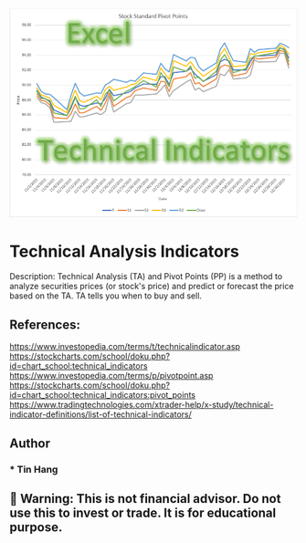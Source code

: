 <img src="Title.PNG">

# Technical Analysis Indicators
Description: Technical Analysis (TA) and Pivot Points (PP) is a method to analyze securities prices (or stock's price) and predict or forecast the price based on the TA. TA tells you when to buy and sell.    

## References:
https://www.investopedia.com/terms/t/technicalindicator.asp  
https://stockcharts.com/school/doku.php?id=chart_school:technical_indicators  
https://www.investopedia.com/terms/p/pivotpoint.asp  
https://stockcharts.com/school/doku.php?id=chart_school:technical_indicators:pivot_points  
https://www.tradingtechnologies.com/xtrader-help/x-study/technical-indicator-definitions/list-of-technical-indicators/  

## Author  
### * Tin Hang  

## 🔴 Warning: This is not financial advisor.  Do not use this to invest or trade. It is for educational purpose.  

